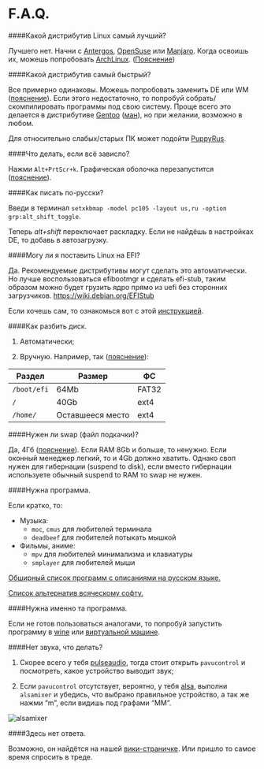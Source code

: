 # F.A.Q.

####Какой дистрибутив Linux самый лучший?

Лучшего нет. Начни с [Antergos](https://antergos.com/), [OpenSuse](https://ru.opensuse.org) или [Manjaro](https://manjaro.github.io).  Когда освоишь их, можешь попробовать [ArchLinux](https://www.archlinux.org). ([Пояснение](https://github.com/for2ch/Linux-F.A.Q/blob/master/resources/documets/%D0%94%D0%B8%D1%81%D1%82%D1%80%D0%B8%D0%B1%D1%83%D1%82%D0%B8%D0%B2%D1%8B.md))

####Какой дистрибутив самый быстрый?

Все примерно одинаковы. Можешь попробовать заменить DE или WM ([пояснение](https://github.com/for2ch/Linux-F.A.Q/blob/master/resources/documets/%D0%9E%20DE%20%D0%B8%20WM.md)). Если этого недостаточно, то попробуй собрать/скомпилировать программы под свою систему. Проще всего это делается в дистрибутиве [Gentoo](https://www.gentoo.org/) ([ман](https://github.com/for2ch/Linux-F.A.Q/blob/master/resources/documets/Gentoo.md)), но при желании, возможно в любом.

Для относительно слабых/старых ПК может подойти [PuppyRus](http://www.puppyrus.org/).

####Что делать, если всё зависло?

Нажми `Alt+PrtScr+k`. Графическая оболочка перезапустится ([пояснение](https://github.com/for2ch/Linux-F.A.Q/blob/master/resources/documets/Magic%20in%20SysRQ.md)).

####Как писать по-русски?

Введи в терминал `setxkbmap -model pc105 -layout us,ru -option grp:alt_shift_toggle`.

Теперь *alt+shift* переключает раскладку. Если не найдёшь в настройках DE, то добавь в автозагрузку.

####Могу ли я поставить Linux на EFI?

Да. Рекомендуемые дистрибутивы могут сделать это автоматически.
Но лучше воспользоваться efibootmgr и сделать efi-stub, таким образом можно будет грузить ядро прямо из uefi без сторонних загрузчиков.
https://wiki.debian.org/EFIStub


Если хочешь сам, то ознакомься вот с этой [инструкцией](https://github.com/for2ch/Linux-F.A.Q/blob/master/resources/documets/%D0%98%D0%BD%D1%81%D1%82%D1%80%D1%83%D0%BA%D1%86%D0%B8%D1%8F%20%D0%BF%D0%BE%20%D1%83%D1%81%D1%82%D0%B0%D0%BD%D0%BE%D0%B2%D0%BA%D0%B5%20%D1%81%20EFI.md).

####Как разбить диск.

1. Автоматически;

2. Вручную. Например, так ([пояснение](https://github.com/for2ch/Linux-F.A.Q/blob/master/resources/documets/%D1%80%D0%B0%D0%B7%D0%BC%D0%B5%D1%82%D0%BA%D0%B0.md)):

| Раздел        | Размер        | ФС          |
| ------------- | ------------- | ----------- |
| `/boot/efi`  | 64Mb  | FAT32
| `/`  | 40Gb  | ext4
| `/home/`  | Оставшееся место  | ext4

####Нужен ли swap (файл подкачки)?

Да, 4Гб ([пояснение](https://github.com/for2ch/Linux-F.A.Q/blob/master/resources/documets/swap.md)).
Если RAM 8Gb и больше, то ненужно. Если оконный менеджер легкий, то и 4Gb должно хватить.
Однако своп нужен для гибернации (suspend to disk), если вместо гибернации используете обычный suspend to RAM то swap не нужен.

####Нужна программа.

Если кратко, то:

* Музыка:
  * `moc`, `cmus` для любителей терминала
  * `deadbeef` для любителей потыкать мышкой
* Фильмы, аниме:
  * `mpv` для любителей минимализма и клавиатуры
  * `smplayer` для любителей мыши

[Обширный список программ с описаниями на русском языке.](https://wiki.archlinux.org/index.php/List_of_applications_(%D0%A0%D1%83%D1%81%D1%81%D0%BA%D0%B8%D0%B9))

[Список альтернатив всяческому софту.](https://alternativeto.net/)

####Нужна именно та программа.

Если не готов пользоваться аналогами, то попробуй запустить программу в [wine](https://ru.wikipedia.org/wiki/Wine) или [виртуальной машине](https://ru.wikipedia.org/wiki/Виртуальная_машина).

####Нет звука, что делать?

1. Скорее всего у тебя [pulseaudio](https://ru.wikipedia.org/wiki/PulseAudio), тогда стоит открыть `pavucontrol` и посмотреть, какое устройство выводит звук;

2. Если `pavucontrol` отсутствует, вероятно, у тебя [alsa](https://ru.wikipedia.org/wiki/ALSA), выполни `alsamixer` и убедись, что выбрано правильное устройство, а так же нажми “m”, если видишь под графами “MM”.

![alsamixer](https://raw.githubusercontent.com/for2ch/Linux-F.A.Q/master/resources/pictures/alsamixer.png "alsamixer")

####Здесь нет ответа.

Возможно, он найдётся на нашей [вики-страничке](https://github.com/for2ch/Linux-F.A.Q/wiki). Или пришло то самое время спросить в треде.
